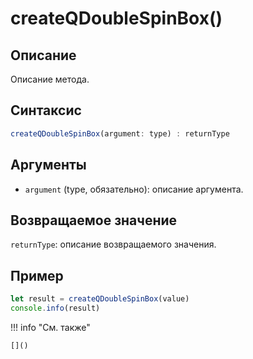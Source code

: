 # createQDoubleSpinBox()

## Описание
Описание метода.

## Синтаксис
```javascript
createQDoubleSpinBox(argument: type) : returnType
```

## Аргументы
- `argument` (type, обязательно): описание аргумента.

## Возвращаемое значение
`returnType`: описание возвращаемого значения.

## Пример
```javascript linenums="1"
let result = createQDoubleSpinBox(value)
console.info(result)
```

!!! info "См. также"

    []()

